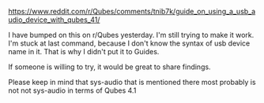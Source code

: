 https://www.reddit.com/r/Qubes/comments/tnib7k/guide_on_using_a_usb_audio_device_with_qubes_41/

I have bumped on this on r/Qubes yesterday. I'm still trying to make it work. I'm stuck at last command, because I don't know the syntax of usb device name in it. That is why I didn't put it to Guides.

If someone is willing to try, it would be great to share findings.

Please keep in mind that sys-audio that is mentioned there most probably is not not sys-audio in terms of Qubes 4.1